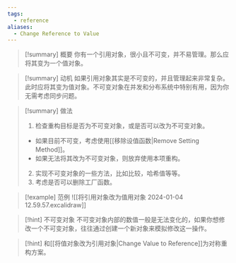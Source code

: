 ```yaml
---
tags:
  - reference
aliases:
  - Change Reference to Value
---
```

> [!summary] 概要
> 你有一个引用对象，很小且不可变，并不易管理。那么应将其变为一个值对象。

> [!summary] 动机
> 如果引用对象其实是不可变的，并且管理起来非常复杂。此时应将其变为值对象。不可变对象在并发和分布系统中特别有用，因为你无需考虑同步问题。

> [!summary] 做法
> 1. 检查重构目标是否为不可变对象，或是否可以改为不可变对象。
> 	- 如果目前不可变，考虑使用[[移除设值函数|Remove Setting Method]]。
> 	- 如果无法将其改为不可变对象，则放弃使用本项重构。
> 2. 实现不可变对象的一些方法，比如比较，哈希值等等。
> 3. 考虑是否可以删除工厂函数。

> [!example] 范例
> ![[将引用对象改为值用对象 2024-01-04 12.59.57.excalidraw]]

> [!hint] 不可变对象
> 不可变对象内部的数值一般是无法变化的，如果你想修改一个不可变对象，往往通过创建一个新对象来模拟修改这一操作。

> [!hint]
> 和[[将值对象改为引用对象|Change Value to Reference]]为对称重构方案。
